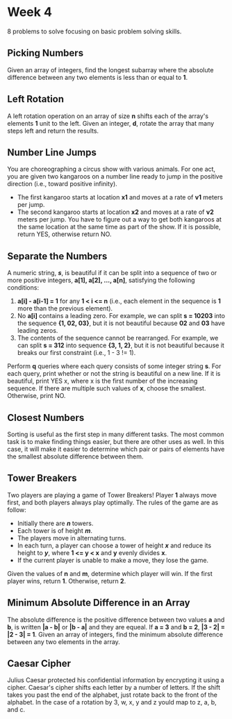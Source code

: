 # Week 4
8 problems to solve focusing on basic problem solving skills.

## Picking Numbers
Given an array of integers, find the longest subarray where the absolute difference between any two elements is less than or equal to **1**.

## Left Rotation
A left rotation operation on an array of size **n** shifts each of the array's elements **1** unit to the left. Given an integer, **d**, rotate the array that many steps left and return the results.

## Number Line Jumps
You are choreographing a circus show with various animals. For one act, you are given two kangaroos on a number line ready to jump in the positive direction (i.e., toward positive infinity).
+ The first kangaroo starts at location **x1** and moves at a rate of **v1** meters per jump.
+ The second kangaroo starts at location **x2** and moves at a rate of **v2** meters per jump.
You have to figure out a way to get both kangaroos at the same location at the same time as part of the show. If it is possible, return YES, otherwise return NO.

## Separate the Numbers
A numeric string, ***s***, is beautiful if it can be split into a sequence of two or more positive integers, **a[1], a[2], ..., a[n]**, satisfying the following conditions:
1. **a[i] - a[i-1] = 1** for any **1 < i <= n** (i.e., each element in the sequence is **1** more than the previous element).
2. No **a[i]** contains a leading zero. For example, we can split **s = 10203** into the sequence **{1, 02, 03}**, but it is not beautiful because **02** and **03** have leading zeros.
3. The contents of the sequence cannot be rearranged. For example, we can split **s = 312** into sequence **{3, 1, 2}**, but it is not beautiful because it breaks our first constraint (i.e., 1 - 3 != 1).

Perform **q** queries where each query consists of some integer string **s**. For each query, print whether or not the string is beautiful on a new line. If it is beautiful, print YES x, where x is the first number of the increasing sequence. If there are multiple such values of **x**, choose the smallest. Otherwise, print NO.

## Closest Numbers
Sorting is useful as the first step in many different tasks. The most common task is to make finding things easier, but there are other uses as well. In this case, it will make it easier to determine which pair or pairs of elements have the smallest absolute difference between them.

## Tower Breakers
Two players are playing a game of Tower Breakers! Player **1** always move first, and both players always play optimally. The rules of the game are as follow:
+ Initially there are ***n*** towers.
+ Each tower is of height ***m***.
+ The players move in alternating turns.
+ In each turn, a player can choose a tower of height ***x*** and reduce its height to ***y***, where **1 <= y < x** and **y** evenly divides **x**.
+ If the current player is unable to make a move, they lose the game.

Given the values of **n** and **m**, determine which player will win. If the first player wins, return **1**. Otherwise, return **2**.

## Minimum Absolute Difference in an Array
The absolute difference is the positive difference between two values **a** and **b**, is written **|a - b|** or **|b - a|** and they are equeal. If **a = 3** and **b = 2**, **|3 - 2| = |2 - 3| = 1**. Given an array of integers, find the minimum absolute difference between any two elements in the array.

## Caesar Cipher
Julius Caesar protected his confidential information by encrypting it using a cipher. Caesar's cipher shifts each letter by a number of letters. If the shift takes you past the end of the alphabet, just rotate back to the front of the alphabet. In the case of a rotation by 3, w, x, y and z yould map to z, a, b, and c.